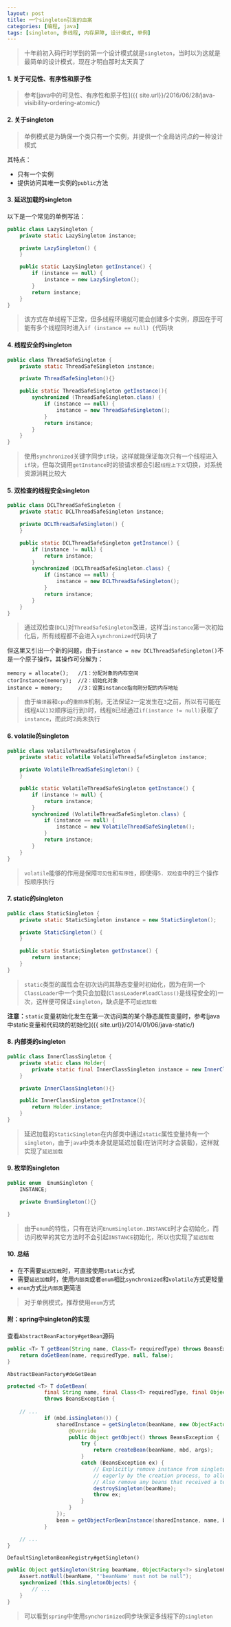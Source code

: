 ```yaml
---
layout: post
title: 一个singleton引发的血案
categories: [编程, java]
tags: [singleton, 多线程, 内存屏障, 设计模式, 单例]
---
```



> 十年前初入码行时学到的第一个设计模式就是`singleton`，当时以为这就是最简单的设计模式，现在才明白那时太天真了

#### 1. 关于可见性、有序性和原子性

> 参考[java中的可见性、有序性和原子性]({{ site.url}}/2016/06/28/java-visibility-ordering-atomic/)

#### 2. 关于singleton
> 单例模式是为确保一个类只有一个实例，并提供一个全局访问点的一种设计模式

其特点：
* 只有一个实例
* 提供访问其唯一实例的`public`方法  

#### 3. 延迟加载的singleton

以下是一个常见的单例写法：
```java
public class LazySingleton {
    private static LazySingleton instance;

    private LazySingleton() {
    }

    public static LazySingleton getInstance() {
        if (instance == null) {
            instance = new LazySingleton();
        }
        return instance;
    }
}
```

> 该方式在单线程下正常，但多线程环境就可能会创建多个实例，原因在于可能有多个线程同时进入`if (instance == null) {`代码块

#### 4. 线程安全的singleton
```java
public class ThreadSafeSingleton {
    private static ThreadSafeSingleton instance;

    private ThreadSafeSingleton(){}

    public static ThreadSafeSingleton getInstance(){
        synchronized (ThreadSafeSingleton.class) {
            if (instance == null) {
                instance = new ThreadSafeSingleton();
            }
            return instance;
        }
    }
}
```

> 使用`synchronized`关键字同步`if`块，这样就能保证每次只有一个线程进入`if`块，但每次调用`getInstance`时的锁请求都会引起`线程上下文`切换，对系统资源消耗比较大

#### 5. 双检查的线程安全singleton
```java
public class DCLThreadSafeSingleton {
    private static DCLThreadSafeSingleton instance;

    private DCLThreadSafeSingleton() {
    }

    public static DCLThreadSafeSingleton getInstance() {
        if (instance != null) {
            return instance;
        }
        synchronized (DCLThreadSafeSingleton.class) {
            if (instance == null) {
                instance = new DCLThreadSafeSingleton();
            }
            return instance;
        }
    }
}
```

> 通过双检查(`DCL`)对`ThreadSafeSingleton`改进，这样当`instance`第一次初始化后，所有线程都不会进入`synchronized`代码块了   

但这里又引出一个新的问题，由于`instance = new DCLThreadSafeSingleton()`不是一个原子操作，其操作可分解为：
```
memory = allocate();   //1：分配对象的内存空间
ctorInstance(memory);  //2：初始化对象
instance = memory;     //3：设置instance指向刚分配的内存地址
```

> 由于`编译器`和`cpu`的`重排序`机制，无法保证`2`一定发生在`3`之前，所以有可能在线程`A`以`132`顺序运行到`3`时，线程`B`已经通过`if(instance != null)`获取了`instance`，而此时`2`尚未执行

#### 6. volatile的singleton
```java
public class VolatileThreadSafeSingleton {
    private static volatile VolatileThreadSafeSingleton instance;

    private VolatileThreadSafeSingleton() {
    }

    public static VolatileThreadSafeSingleton getInstance() {
        if (instance != null) {
            return instance;
        }
        synchronized (VolatileThreadSafeSingleton.class) {
            if (instance == null) {
                instance = new VolatileThreadSafeSingleton();
            }
            return instance;
        }
    }
}
```

> `volatile`能够的作用是保障`可见性`和`有序性`，即使得`5. 双检查`中的三个操作按顺序执行

#### 7. static的singleton
```java
public class StaticSingleton {
    private static StaticSingleton instance = new StaticSingleton();

    private StaticSingleton() {
    }

    public static StaticSingleton getInstance() {
        return instance;
    }
}
```

> `static`类型的属性会在初次访问其静态变量时初始化，因为在同一个`ClassLoader`中一个类只会加载(`ClassLoader#loadClass()`是线程安全的)一次，这样便可保证`singleton`，缺点是不可`延迟加载`

**注意：**`static`变量初始化发生在第一次访问类的某个静态属性变量时，参考[java中static变量和代码块的初始化]({{ site.url}}/2014/01/06/java-static/)

#### 8. 内部类的singleton
```java
public class InnerClassSingleton {
    private static class Holder{
        private static final InnerClassSingleton instance = new InnerClassSingleton();
    }

    private InnerClassSingleton(){}

    public InnerClassSingleton getInstance(){
        return Holder.instance;
    }
}

```

> 延迟加载的`StaticSingleton`在内部类中通过`static`属性变量持有一个`singleton`，由于`java`中类本身就是延迟加载(在访问时才会装载)，这样就实现了`延迟加载`

#### 9. 枚举的singleton
```java
public enum  EnumSingleton {
    INSTANCE;

    private EnumSingleton(){}

}

```

> 由于`enum`的特性，只有在访问`EnumSingleton.INSTANCE`时才会初始化，而访问枚举的其它方法时不会引起`INSTANCE`初始化，所以也实现了`延迟加载`

#### 10. 总结

* 在不需要`延迟加载`时，可直接使用`static`方式
* 需要`延迟加载`时，使用`内部类`或者`enum`相比`synchronized`和`volatile`方式更轻量
* `enum`方式比`内部类`更简洁

> 对于单例模式，推荐使用`enum`方式

#### 附：spring中singleton的实现

查看`AbstractBeanFactory#getBean`源码

```java
public <T> T getBean(String name, Class<T> requiredType) throws BeansException {
    return doGetBean(name, requiredType, null, false);
}
```

`AbstractBeanFactory#doGetBean`

```java
protected <T> T doGetBean(
			final String name, final Class<T> requiredType, final Object[] args, boolean typeCheckOnly)
			throws BeansException {
    
    // ...
            if (mbd.isSingleton()) {
                sharedInstance = getSingleton(beanName, new ObjectFactory<Object>() {
                    @Override
                    public Object getObject() throws BeansException {
                        try {
                            return createBean(beanName, mbd, args);
                        }
                        catch (BeansException ex) {
                            // Explicitly remove instance from singleton cache: It might have been put there
                            // eagerly by the creation process, to allow for circular reference resolution.
                            // Also remove any beans that received a temporary reference to the bean.
                            destroySingleton(beanName);
                            throw ex;
                        }
                    }
                });
                bean = getObjectForBeanInstance(sharedInstance, name, beanName, mbd);
            }

    // ...
}
```

`DefaultSingletonBeanRegistry#getSingleton()`

```java
public Object getSingleton(String beanName, ObjectFactory<?> singletonFactory) {
    Assert.notNull(beanName, "'beanName' must not be null");
    synchronized (this.singletonObjects) {
        // ...
    }
}
```

> 可以看到`spring`中使用`synchorinized`同步块保证多线程下的`singleton`